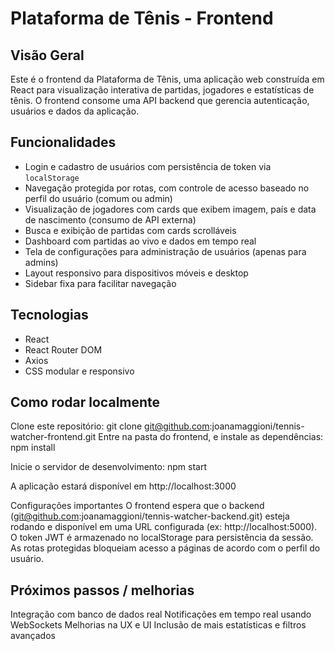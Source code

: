 # Plataforma de Tênis - Frontend

## Visão Geral

Este é o frontend da Plataforma de Tênis, uma aplicação web construída em React para visualização interativa de partidas, jogadores e estatísticas de tênis. O frontend consome uma API backend que gerencia autenticação, usuários e dados da aplicação.

## Funcionalidades

- Login e cadastro de usuários com persistência de token via `localStorage`
- Navegação protegida por rotas, com controle de acesso baseado no perfil do usuário (comum ou admin)
- Visualização de jogadores com cards que exibem imagem, país e data de nascimento (consumo de API externa)
- Busca e exibição de partidas com cards scrolláveis
- Dashboard com partidas ao vivo e dados em tempo real
- Tela de configurações para administração de usuários (apenas para admins)
- Layout responsivo para dispositivos móveis e desktop
- Sidebar fixa para facilitar navegação

## Tecnologias

- React
- React Router DOM
- Axios
- CSS modular e responsivo

## Como rodar localmente
Clone este repositório: git clone git@github.com:joanamaggioni/tennis-watcher-frontend.git
Entre na pasta do frontend, e instale as dependências:
npm install

Inicie o servidor de desenvolvimento:
npm start

A aplicação estará disponível em http://localhost:3000

Configurações importantes
O frontend espera que o backend (git@github.com:joanamaggioni/tennis-watcher-backend.git) esteja rodando e disponível em uma URL configurada (ex: http://localhost:5000).
O token JWT é armazenado no localStorage para persistência da sessão.
As rotas protegidas bloqueiam acesso a páginas de acordo com o perfil do usuário.

## Próximos passos / melhorias
Integração com banco de dados real
Notificações em tempo real usando WebSockets
Melhorias na UX e UI
Inclusão de mais estatísticas e filtros avançados
